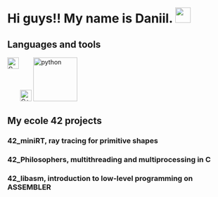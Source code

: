 # Hi guys!! My name is Daniil. <img src=https://user-images.githubusercontent.com/1303154/88677602-1635ba80-d120-11ea-84d8-d263ba5fc3c0.gif width="35">
## Languages and tools

<img src="https://simpleicons.org/icons/c.svg" width="26px" alt="C" align="left">
<img src="https://simpleicons.org/icons/cplusplus.svg?color=blue" width="26px" alt="C++"></a>
<img src="https://www.python.org/static/community_logos/python-logo.png" width="100px" alt="python"></a>

## My ecole 42 projects

### 42_miniRT, ray tracing for primitive shapes

### 42_Philosophers, multithreading and multiprocessing in C

### 42_libasm, introduction to low-level programming on ASSEMBLER
